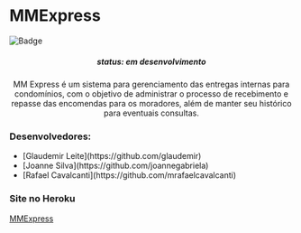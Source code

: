 # MMExpress

![Badge](https://img.shields.io/badge/Framework-Ruby%20on%20Rails-red)

<h5  align="center"> status:  em desenvolvimento </h5>

<p  align="center"> MM Express é um sistema para gerenciamento das entregas internas para condomínios, com o objetivo de administrar o processo de recebimento e repasse das encomendas para os moradores, além de manter seu histórico para eventuais consultas. </p>

<h3> Desenvolvedores: </h3>
    <ul>
      <li>[Glaudemir Leite](https://github.com/glaudemir)</li>
      <li>[Joanne Silva](https://github.com/joannegabriela)</li>
      <li>[Rafael Cavalcanti](https://github.com/mrafaelcavalcanti)</li>
    </ul>

<h3>Site no Heroku</h3>

[MMExpress](https://mm-express.herokuapp.com/)